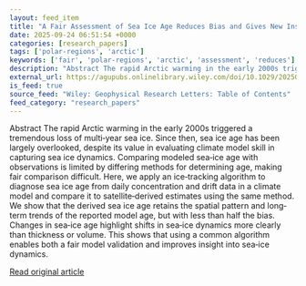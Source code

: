 ```yaml
---
layout: feed_item
title: "A Fair Assessment of Sea Ice Age Reduces Bias and Gives New Insight to Arctic Sea Ice Dynamics"
date: 2025-09-24 06:51:54 +0000
categories: [research_papers]
tags: ['polar-regions', 'arctic']
keywords: ['fair', 'polar-regions', 'arctic', 'assessment', 'reduces']
description: "Abstract The rapid Arctic warming in the early 2000s triggered a tremendous loss of multi‐year sea ice"
external_url: https://agupubs.onlinelibrary.wiley.com/doi/10.1029/2025GL117765?af=R
is_feed: true
source_feed: "Wiley: Geophysical Research Letters: Table of Contents"
feed_category: "research_papers"
---
```


Abstract The rapid Arctic warming in the early 2000s triggered a tremendous loss of multi‐year sea ice. Since then, sea ice age has been largely overlooked, despite its value in evaluating climate model skill in capturing sea ice dynamics. Comparing modeled sea‐ice age with observations is limited by differing methods for determining age, making fair comparison difficult. Here, we apply an ice‐tracking algorithm to diagnose sea ice age from daily concentration and drift data in a climate model and compare it to satellite‐derived estimates using the same method. We show that the derived sea ice age retains the spatial pattern and long‐term trends of the reported model age, but with less than half the bias. Changes in sea‐ice age highlight shifts in sea‐ice dynamics more clearly than thickness or volume. This shows that using a common algorithm enables both a fair model validation and improves insight into sea‐ice dynamics.

[Read original article](https://agupubs.onlinelibrary.wiley.com/doi/10.1029/2025GL117765?af=R)
